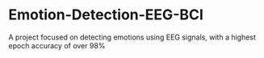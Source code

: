 # Emotion-Detection-EEG-BCI
A project focused on detecting emotions using EEG signals, with a highest epoch accuracy of over 98%

